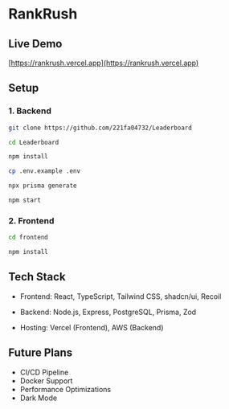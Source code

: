 # RankRush

## Live Demo
[https://rankrush.vercel.app](https://rankrush.vercel.app)

##  Setup

### 1. Backend
```bash
git clone https://github.com/221fa04732/Leaderboard
```
```bash
cd Leaderboard
```
```bash
npm install
```
```bash
cp .env.example .env
```
```bash
npx prisma generate
```
```bash
npm start
```
### 2. Frontend
```bash
cd frontend
```
```bash
npm install
```


## Tech Stack
 - Frontend: React, TypeScript, Tailwind CSS, shadcn/ui, Recoil

 -  Backend: Node.js, Express, PostgreSQL, Prisma, Zod

  - Hosting: Vercel (Frontend), AWS (Backend)

## Future Plans

- CI/CD Pipeline
- Docker Support
- Performance Optimizations
- Dark Mode
